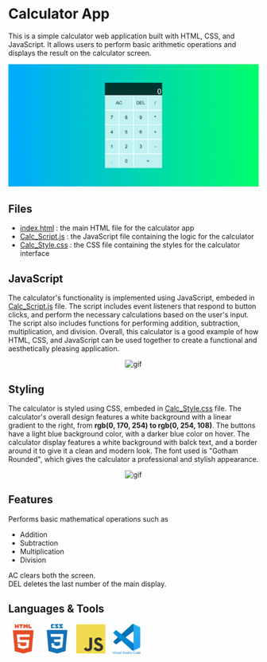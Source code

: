 
# Calculator App

This is a simple calculator web application built with HTML, CSS, and JavaScript. 
It allows users to perform basic arithmetic operations and displays the result on the calculator screen.

<div align="center">
  <img src="https://github.com/PRATHAM-099/My-Calculator/blob/main/Resources/Calc.png" alt="Calc" />
</div>

## Files

- <a href="https://github.com/PRATHAM-099/My-Calculator/blob/main/index.html">index.html</a> : the main HTML file for the calculator app
- <a href="https://github.com/PRATHAM-099/My-Calculator/blob/main/Calc_Script.js">Calc_Script.js</a> : the JavaScript file containing the logic for the calculator
- <a href="https://github.com/PRATHAM-099/My-Calculator/blob/main/Calc_Style.css">Calc_Style.css</a> : the CSS file containing the styles for the calculator interface

## JavaScript

The calculator's functionality is implemented using JavaScript, embeded in <a href="https://github.com/PRATHAM-099/My-Calculator/blob/main/Calc_Script.js">Calc_Script.js</a> file. 
The script includes event listeners that respond to button clicks, and perform the necessary calculations based on the user's input. 
The script also includes functions for performing addition, subtraction, multiplication, and division.
Overall, this calculator is a good example of how HTML, CSS, and JavaScript can be used together to create a functional and aesthetically pleasing application.

<div align="center">
  <img src="https://media.giphy.com/media/C4C9rQiGfLm2OGjjPO/giphy.gif" alt="gif" />
</div>

## Styling

The calculator is styled using CSS, embeded in <a href="https://github.com/PRATHAM-099/My-Calculator/blob/main/Calc_Style.css">Calc_Style.css</a> file. 
The calculator's overall design features a white background with a linear gradient to the right, from **rgb(0, 170, 254) to rgb(0, 254, 108)**. 
The buttons have a light blue background color, with a darker blue color on hover.
The calculator display features a white background with balck text, and a border around it to give it a clean and modern look. The font used is "Gotham Rounded", which gives the calculator a professional and stylish appearance.

<div align="center">
  <img src="https://media.giphy.com/media/2C7d9UoLglGPXy2j42/giphy.gif" alt ="gif" />
</div>

## Features

Performs basic mathematical operations such as
- Addition
- Subtraction
- Multiplication
- Division

AC clears both the screen.<br>
DEL deletes the last number of the main display.

## Languages & Tools

<img src="https://github.com/devicons/devicon/blob/master/icons/html5/html5-plain-wordmark.svg" title="html5"  alt="html5" width="60" height="60"/>&nbsp;
<img src="https://github.com/devicons/devicon/blob/master/icons/css3/css3-plain-wordmark.svg" title="css3"  alt="css3" width="60" height="60"/>&nbsp;
<img src="https://github.com/devicons/devicon/blob/master/icons/javascript/javascript-original.svg" title="JavaScript"  alt="javaScript" width="60" height="60"/>&nbsp;&nbsp;
<img src="https://github.com/devicons/devicon/blob/master/icons/vscode/vscode-original-wordmark.svg" title="VSCode"  alt="VSCode" width="60" height="60"/>&nbsp;
